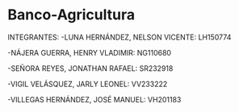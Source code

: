 # Banco-Agricultura

INTEGRANTES:
-LUNA HERNÁNDEZ, NELSON VICENTE: LH150774

-NÁJERA GUERRA, HENRY VLADIMIR: NG110680

-SEÑORA REYES, JONATHAN RAFAEL: SR232918

-VIGIL VELÁSQUEZ, JARLY LEONEL: VV233222

-VILLEGAS HERNÁNDEZ, JOSÉ MANUEL: VH201183
